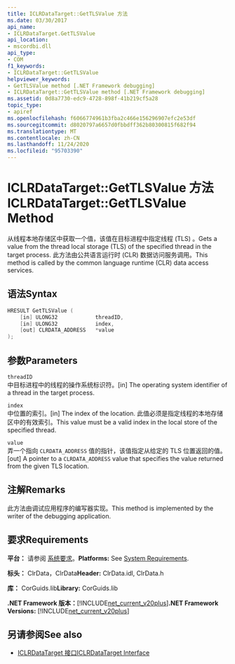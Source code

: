 ```yaml
---
title: ICLRDataTarget::GetTLSValue 方法
ms.date: 03/30/2017
api_name:
- ICLRDataTarget.GetTLSValue
api_location:
- mscordbi.dll
api_type:
- COM
f1_keywords:
- ICLRDataTarget::GetTLSValue
helpviewer_keywords:
- GetTLSValue method [.NET Framework debugging]
- ICLRDataTarget::GetTLSValue method [.NET Framework debugging]
ms.assetid: 0d8a7730-edc9-4728-898f-41b219cf5a28
topic_type:
- apiref
ms.openlocfilehash: f6066774961b3fba2c466e156296907efc2e53df
ms.sourcegitcommit: d8020797a6657d0fbbdff362b80300815f682f94
ms.translationtype: MT
ms.contentlocale: zh-CN
ms.lasthandoff: 11/24/2020
ms.locfileid: "95703390"
---
```

# <a name="iclrdatatargetgettlsvalue-method"></a><span data-ttu-id="fc00b-102">ICLRDataTarget::GetTLSValue 方法</span><span class="sxs-lookup"><span data-stu-id="fc00b-102">ICLRDataTarget::GetTLSValue Method</span></span>

<span data-ttu-id="fc00b-103">从线程本地存储区中获取一个值，该值在目标进程中指定线程 (TLS) 。</span><span class="sxs-lookup"><span data-stu-id="fc00b-103">Gets a value from the thread local storage (TLS) of the specified thread in the target process.</span></span> <span data-ttu-id="fc00b-104">此方法由公共语言运行时 (CLR) 数据访问服务调用。</span><span class="sxs-lookup"><span data-stu-id="fc00b-104">This method is called by the common language runtime (CLR) data access services.</span></span>  
  
## <a name="syntax"></a><span data-ttu-id="fc00b-105">语法</span><span class="sxs-lookup"><span data-stu-id="fc00b-105">Syntax</span></span>  
  
```cpp  
HRESULT GetTLSValue (  
    [in] ULONG32            threadID,  
    [in] ULONG32            index,  
    [out] CLRDATA_ADDRESS   *value  
);  
```  
  
## <a name="parameters"></a><span data-ttu-id="fc00b-106">参数</span><span class="sxs-lookup"><span data-stu-id="fc00b-106">Parameters</span></span>  

 `threadID`  
 <span data-ttu-id="fc00b-107">中目标进程中的线程的操作系统标识符。</span><span class="sxs-lookup"><span data-stu-id="fc00b-107">[in] The operating system identifier of a thread in the target process.</span></span>  
  
 `index`  
 <span data-ttu-id="fc00b-108">中位置的索引。</span><span class="sxs-lookup"><span data-stu-id="fc00b-108">[in] The index of the location.</span></span> <span data-ttu-id="fc00b-109">此值必须是指定线程的本地存储区中的有效索引。</span><span class="sxs-lookup"><span data-stu-id="fc00b-109">This value must be a valid index in the local store of the specified thread.</span></span>  
  
 `value`  
 <span data-ttu-id="fc00b-110">弄一个指向 `CLRDATA_ADDRESS` 值的指针，该值指定从给定的 TLS 位置返回的值。</span><span class="sxs-lookup"><span data-stu-id="fc00b-110">[out] A pointer to a `CLRDATA_ADDRESS` value that specifies the value returned from the given TLS location.</span></span>  
  
## <a name="remarks"></a><span data-ttu-id="fc00b-111">注解</span><span class="sxs-lookup"><span data-stu-id="fc00b-111">Remarks</span></span>  

 <span data-ttu-id="fc00b-112">此方法由调试应用程序的编写器实现。</span><span class="sxs-lookup"><span data-stu-id="fc00b-112">This method is implemented by the writer of the debugging application.</span></span>  
  
## <a name="requirements"></a><span data-ttu-id="fc00b-113">要求</span><span class="sxs-lookup"><span data-stu-id="fc00b-113">Requirements</span></span>  

 <span data-ttu-id="fc00b-114">**平台：** 请参阅 [系统要求](../../get-started/system-requirements.md)。</span><span class="sxs-lookup"><span data-stu-id="fc00b-114">**Platforms:** See [System Requirements](../../get-started/system-requirements.md).</span></span>  
  
 <span data-ttu-id="fc00b-115">**标头：** ClrData，ClrData</span><span class="sxs-lookup"><span data-stu-id="fc00b-115">**Header:** ClrData.idl, ClrData.h</span></span>  
  
 <span data-ttu-id="fc00b-116">**库：** CorGuids.lib</span><span class="sxs-lookup"><span data-stu-id="fc00b-116">**Library:** CorGuids.lib</span></span>  
  
 <span data-ttu-id="fc00b-117">**.NET Framework 版本：**[!INCLUDE[net_current_v20plus](../../../../includes/net-current-v20plus-md.md)]</span><span class="sxs-lookup"><span data-stu-id="fc00b-117">**.NET Framework Versions:** [!INCLUDE[net_current_v20plus](../../../../includes/net-current-v20plus-md.md)]</span></span>  
  
## <a name="see-also"></a><span data-ttu-id="fc00b-118">另请参阅</span><span class="sxs-lookup"><span data-stu-id="fc00b-118">See also</span></span>

- [<span data-ttu-id="fc00b-119">ICLRDataTarget 接口</span><span class="sxs-lookup"><span data-stu-id="fc00b-119">ICLRDataTarget Interface</span></span>](iclrdatatarget-interface.md)
